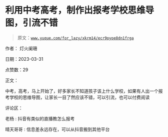 # 利用中考高考，制作出报考学校思维导图，引流不错

> 原文：[`www.yuque.com/for_lazy/xkrm14/ecr9pype8dn1frga`](https://www.yuque.com/for_lazy/xkrm14/ecr9pype8dn1frga)

作者： 灯火阑珊

日期：2023-03-31

点赞数：29

正文：

中考，高考，马上开始了，好多家长不知道孩子该上什么学校，如果有人出一个报考学校的思维导图，让家长一目了然应该不错，可以引流，也可以付费阅读

评论区：

老杨 : 抖音有类似的直播教怎么报考

晴天哥哥 : 信息差永远存在，可以从抖音搬到其他平台

